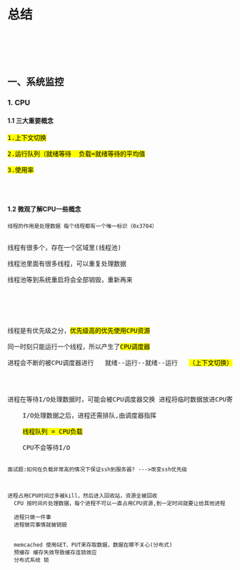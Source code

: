 # 总结


<br>
</br>
<br>
</br>


## 一、系统监控

### 1. CPU

#### 1.1 三大重要概念

<pre>
<mark>1.上下文切换</mark>

<mark>2.运行队列（就绪等待  负载=就绪等待的平均值</mark>

<mark>3.使用率</mark> 
</pre>

<br>
</br>

#### 1.2 微观了解CPU一些概念  
  
``线程的作用是处理数据 每个线程都有一个唯一标识（0x3704）``

<pre> 
线程有很多个，存在一个区域里(线程池)

线程池里面有很多线程，可以重复处理数据

线程池等到系统重启将会全部销毁，重新再来
 </pre>
 
<br>
</br>
 
 
<pre> 
线程是有优先级之分，<mark>优先级高的优先使用CPU资源</mark>

同一时刻只能运行一个线程，所以产生了<mark>CPU调度器</mark>

进程会不断的被CPU调度器进行   就绪--运行--就绪--运行   <mark>（上下文切换）</mark>
</pre>

<br>
</br>

<pre>
进程在等待I/O处理数据时，可能会被CPU调度器交换 进程将临时数据放进CPU寄存器中，然后进程被CPU调度器交换出来,之后进程处于等待状态

    I/O处理数据之后，进程还需排队,由调度器指挥
    
    <mark>线程队列 = CPU负载</mark>
    
    CPU不会等待I/O
  </pre>  
    
    面试题:如何在负载非常高的情况下保证ssh到服务器? --->改变ssh优先级
    
       
    
    进程占用CPU时间过多被kill，然后进入回收站，资源全被回收
      CPU 按时间片处理数据，每个进程不可以一直占用CPU资源,到一定时间就要让给其他进程
     
      进程只做一件事
      进程做完事情就被销毁
      
      
      memcached 使用GET、PUT来存取数据，数据在哪不关心(分布式)
      预缓存 缓存失效导致缓存连锁效应
      分布式系统 锁

 

